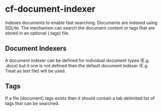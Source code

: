 # cf-document-indexer

Indexes documents to enable fast searching. Documents are indexed using SQLite. The mechanism can search
the document content or tags that are stored in an optional (.tags) file.

Document Indexers
-----------------
A document indexer can be defined for individual document types (E.g. .docx) but it one is not defined then
the default document indexer (E.g. Treat as text file) will be used.

Tags
----
If a file [document].tags exists then it should contain a tab delimited list of tags that can be searched.